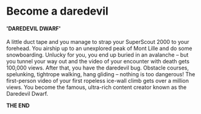 # Become a daredevil

#### 'DAREDEVIL DWARF'

A little duct tape and you manage to strap your SuperScout 2000 to your forehead. You airship up to an unexplored peak of Mont Lille and do some snowboarding. Unlucky for you, you end up buried in an avalanche – but you tunnel your way out and the video of your encounter with death gets 100,000 views. After that, you have the daredevil bug. Obstacle courses, spelunking, tightrope walking, hang gliding – nothing is too dangerous! The first-person video of your first ropeless ice-wall climb gets over a million views. You become the famous, ultra-rich content creator known as the Daredevil Dwarf.

**THE END**

